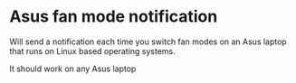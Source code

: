 # Asus fan mode notification
Will send a notification each time you switch fan modes on an Asus laptop that runs on Linux based operating systems.

It should work on any Asus laptop